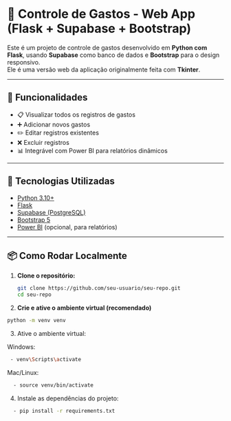 # 💸 Controle de Gastos - Web App (Flask + Supabase + Bootstrap)

Este é um projeto de controle de gastos desenvolvido em **Python com Flask**, usando **Supabase** como banco de dados e **Bootstrap** para o design responsivo.  
Ele é uma versão web da aplicação originalmente feita com **Tkinter**.

---

## 🚀 Funcionalidades

- 📋 Visualizar todos os registros de gastos
- ➕ Adicionar novos gastos
- ✏️ Editar registros existentes
- ❌ Excluir registros
- 📊 Integrável com Power BI para relatórios dinâmicos

---

## 🧰 Tecnologias Utilizadas

- [Python 3.10+](https://www.python.org/)
- [Flask](https://flask.palletsprojects.com/)
- [Supabase (PostgreSQL)](https://supabase.com/)
- [Bootstrap 5](https://getbootstrap.com/)
- [Power BI](https://powerbi.microsoft.com/) (opcional, para relatórios)

---

## 📦 Como Rodar Localmente

1. **Clone o repositório:**

   ```bash
   git clone https://github.com/seu-usuario/seu-repo.git
   cd seu-repo

2. **Crie e ative o ambiente virtual (recomendado)**
  ```bash 
  python -m venv venv
  ```
3. Ative o ambiente virtual:
   
  Windows:
     
   ```bash
    - venv\Scripts\activate
   ```
  Mac/Linux:
  ```bash
    - source venv/bin/activate
   ```
4. Instale as dependências do projeto:
```bash
  - pip install -r requirements.txt
```














 
